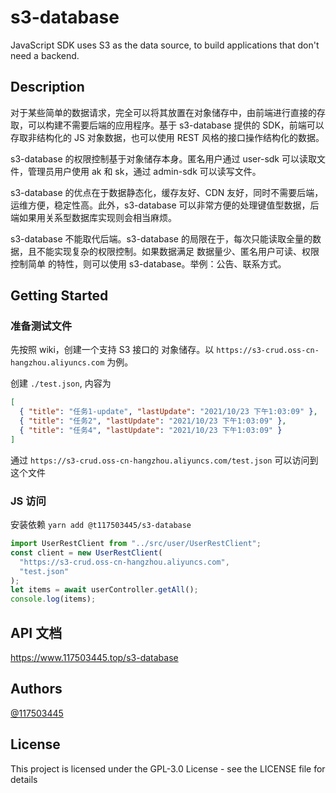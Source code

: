 # s3-database

JavaScript SDK uses S3 as the data source, to build applications that don't need a backend.

## Description

对于某些简单的数据请求，完全可以将其放置在对象储存中，由前端进行直接的存取，可以构建不需要后端的应用程序。基于 s3-database 提供的 SDK，前端可以存取非结构化的 JS 对象数据，也可以使用 REST 风格的接口操作结构化的数据。

s3-database 的权限控制基于对象储存本身。匿名用户通过 user-sdk 可以读取文件，管理员用户使用 ak 和 sk，通过 admin-sdk 可以读写文件。

s3-database 的优点在于数据静态化，缓存友好、CDN 友好，同时不需要后端，运维方便，稳定性高。此外，s3-database 可以非常方便的处理键值型数据，后端如果用关系型数据库实现则会相当麻烦。

s3-database 不能取代后端。s3-database 的局限在于，每次只能读取全量的数据，且不能实现复杂的权限控制。如果数据满足 数据量少、匿名用户可读、权限控制简单 的特性，则可以使用 s3-database。举例：公告、联系方式。

## Getting Started

### 准备测试文件

先按照 wiki，创建一个支持 S3 接口的 对象储存。以 `https://s3-crud.oss-cn-hangzhou.aliyuncs.com` 为例。

创建 `./test.json`, 内容为

```json
[
  { "title": "任务1-update", "lastUpdate": "2021/10/23 下午1:03:09" },
  { "title": "任务2", "lastUpdate": "2021/10/23 下午1:03:09" },
  { "title": "任务4", "lastUpdate": "2021/10/23 下午1:03:09" }
]
```

通过 `https://s3-crud.oss-cn-hangzhou.aliyuncs.com/test.json` 可以访问到这个文件

### JS 访问

安装依赖 `yarn add @t117503445/s3-database`

```js
import UserRestClient from "../src/user/UserRestClient";
const client = new UserRestClient(
  "https://s3-crud.oss-cn-hangzhou.aliyuncs.com",
  "test.json"
);
let items = await userController.getAll();
console.log(items);
```

## API 文档

<https://www.117503445.top/s3-database>

## Authors

[@117503445](https://github.com/117503445)

## License

This project is licensed under the GPL-3.0 License - see the LICENSE file for details
